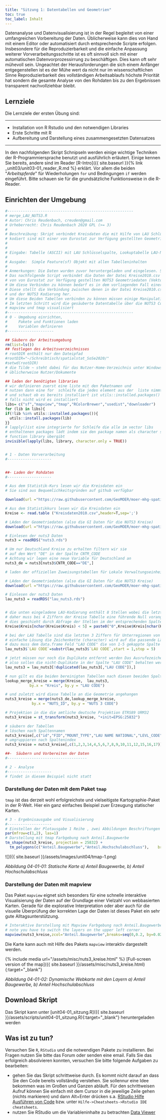 ```yaml
---
title: "Sitzung 1: Datentabellen und Geometrien"
toc: true
toc_label: Inhalt
---
```




Datenanalyse und Datenvisualisierung ist in der Regel begleitet von einer umfangreichen Vorbereitung der Daten. Üblicherweise kann dies von Hand mit einem Editor oder automatisiert durch entsprechende Scripte erfolgen. <!--more-->Insbesondere für die Reproduzierbarkeit und die einfache Anpassung weiterer Vorverarbeitungsschritte ist es oft sinnvoll sich mit einer automatischen Datenvorprozessirrung zu beschäftigen. Dies kann oft sehr mühevoll sein. Ungeachtet der Herausforderungen die sich einem Anfänger entgegenstellen ist es der Mühe wert da nicht nur im wissenschaftlichen Sinne Reproduzierbarkeit des vollständigen Arbeitsablaufs höchste Priorität hat sondern die gesamte Analyse von den Rohdaten bis zu den Ergebnissen transparent nachvollziehbar bleibt. 


## Lernziele

Die Lernziele der ersten Übung sind:

---

  * Installation von R Rstudio und den notwendigen Libraries
  * Erste Schritte mit R
  * Aufbereitung und Darstellung eines zusammengesetzten Datensatzes 
 
---

In den nachfolgenden Skript Schnipseln werden einige wichtige Techniken der R-Programmiersprache benutzt und ausführlich erläutert. Einige kennen Sie bereits, andere sind im Reader [R-Intro]({{ site.baseurl }}{% link _unit03/unit03-01_reader_R.md %}
erklärt. Vor allem die beiden "*Arbeitspferde*" für Wiederholungen `for` und Bedingungen `if` werden eingeführt. Bitte schauen sie für die grundsätzliche Funktionsweise in die R-Reader.


## Einrichten der Umgebung



```r
#---------------------------------------------------------
# merge_LAU_NUTS3.R 
# Autor: Chris Reudenbach, creuden@gmail.com
# Urheberrecht: Chris Reudenbach 2020 GPL (>= 3)
#
# Beschreibung: Skript verbindet Kreisdaten die mit Hilfe von LAU Schlüsseln
# kodiert sind mit einer von Eurostat zur Verfügung gestellten Geometrie.
#  
#
# Eingabe: Tabelle (ASCII) mit LAU Schlüsselspalte, Lookuptabelle LAU-NUTS, NUTS Geometrie in eine GDAL kompatiblen Dateiformat.
#
# Ausgabe:  Simple Feature(sf) Objekt mit allen Tabelleninhalten
#
# Anmerkungen: Die Daten wurden zuvor heruntergeladen und eingelesen. Sie sind als RDS Daten im Repository des Kurses zu finden.
# Das nachfolgende Script verbindet die Daten der Datei Kreise2010.csv mit 
# von von Eurostat zur Verfügung gestellten NUTS3 Geometriedaten (Vektordaten der Kreise)
# Um diese Verbinden zu können bedarf es in dem vorliegenden Fall einer weiteren Tabelle
# Diese stellt die Verbindung zwischen denen in der Datei Kreise2010.csv verwendeten LAU Kodierung
# und der NUTS3 Kodierung her.
# Um diese Beiden Tabellen verbinden zu können müssen einige Manipulationen an den  Daten vorgenommen werden
# Im letzten Schritt wird die gesäuberte Datentabelle über die NUTS3 Codes an die Geometrie an gehangen und mit 
# mapview und tmap visualisiert
#---------------------------------------------------------
# 0 - Umgebung einrichten, 
#     Pakete und Funktionen laden
#     Variablen definieren
#---------------------

## Säubern der Arbeitsumgebung
rm(list=ls())
## festlegen des Arbeitsverzeichnisses
# rootDIR enthält nur den Dateipfad
#rootDIR="~/Schreibtisch/spatialstat_SoSe2020/"
#setwd(rootDIR)
# die Tilde ~ steht dabei für das Nutzer-Home-Verzeichnis unter Windows 
# üblicherweise Nutzer/Dokumente

## laden der benötigten libraries
# wir definieren zuerst eine liste mit den Paketnamen und 
# nutzen dann eine for  schleife die jedes element aus der  liste nimmt 
# und schaut ob es bereits installiert ist utils::installed.packages() 
# falls nicht wird es installiert 
libs= c("sf","mapview","tmap","RColorBrewer","usedist","downloader")
for (lib in libs){
if(!lib %in% utils::installed.packages()){
  utils::install.packages(lib)
}}
# lapply()ist eine integrierte for Schleife die alle im vector libs
# enthaltenen packages lädt indem sie den package namen als character string an die 
# function library übergibt
invisible(lapply(libs, library, character.only = TRUE))


# 1 - Daten Vorverarbeitung
#--------------------


##- Laden der Rohdaten
#--------------------

# Aus dem Statistik-Kurs lesen wir die Kreisdaten ein
# Sie sind aus Bequemlichkeitsgründen auf github verfügbar

download(url ="https://raw.githubusercontent.com/GeoMOER/moer-mhg-spatial/master/docs/assets/data/Kreisdaten2010.csv",     destfile = "Kreisdaten2010.csv")

# Aus dem Statistikkurs lesen wir die Kreisdaten ein
Kreise <- read.table ("Kreisdaten2010.csv",header=T,sep=';')

# LAden der Geometriedaten (also die GI Daten für die NUTS3 Kreise)
download(url ="https://raw.githubusercontent.com/GeoMOER/moer-mhg-spatial/master/docs/assets/data/nuts3.rds",     destfile = "nuts3.rds")

# Einlesen der nuts3 Daten
nuts3 = readRDS("nuts3.rds")

# Um nur Deutschland Kreise zu erhalten filtern wir sie 
# auf den Wert "DE" in der Spalte CNTR_CODE
# Achtung wir legen eine neue Variable für Deutschland an
nuts3_de = nuts3[nuts3$CNTR_CODE=="DE",]

# laden der offiziellen Zuweisungstabellen für Lokale Verwaltungseinheiten (LAU) <-> NUTS3 Konversion

# LAden der Geometriedaten (also die GI Daten für die NUTS3 Kreise)
download(url ="https://raw.githubusercontent.com/GeoMOER/moer-mhg-spatial/master/docs/assets/data/lau_nuts3.rds",     destfile = "lau_nuts3.rds")

# Einlesen der nuts3 Daten
lau_nuts3 = readRDS("lau_nuts3.rds")


# die unten eingeladene LAU-Kodierung enthält 8 Stellen wobei die letzten beiden lokale Untergruppen darstellen
# daher muss bei 4 Ziffern der Kreise Tabelle eine führende Null vorangestellt werden
# dies geschieht durch Abfrage der Stellen im der entsprechenden Spalte
Kreise$Kreis[nchar(Kreise$Kreis) < 5] = paste0("0",Kreise$Kreis[nchar(Kreise$Kreis) < 5])

# bei der LAU Tabelle sind die letzten 3 Ziffern für Unterregionen von Nuts3 daher können sie ignoriert werden
# einfache Lösung die Zeichenkette (character) wird auf die passende Länge abgeschnitten
# dazu muss dem data.frame Feld "LAU CODE" die von 1-5 gekappte Spalte zugewiesen werden
lau_nuts3$`LAU CODE`=substr(lau_nuts3$`LAU CODE`,start = 1,stop = 5)

# jetzt müssen nur noch die Duplikate entfernt werden Das Ausrufezeichen ist dabei die Verneinung 
# also sollen die nicht-Duplikate in der Spalte "LAU CODE" behalten werden
lau_nuts3 = lau_nuts3[!duplicated(lau_nuts3[,"LAU CODE"]),]

# nun gilt es die beiden bereinigten Tabellen nach diesen beeiden Spalten zusammen zu führen
lookup_merge_kreise = merge(Kreise,  lau_nuts3,
           by.x = "Kreis", by.y = "LAU CODE")

# und zuletzt wird diese Tabelle an die Geometrie angehangen
nuts3_kreise = merge(nuts3_de,lookup_merge_kreise,
            by.x = "NUTS_ID", by.y = "NUTS 3 CODE")

# Projektion in die die amtliche deutsche Projektion ETRS89 URM32
nuts3_kreise = st_transform(nuts3_kreise, "+init=EPSG:25832")

# säubern der Tabellen
# löschen nach Spaltennamen
nuts3_kreise[,c("id","FID","MOUNT_TYPE","LAU NAME NATIONAL","LEVL_CODE","LAU NAME LATIN","COAST_TYPE","COAST change compared to last year","CITY_ID","CITY_ID change compared to last year","CITY_NAME", "GREATER_CITY_ID","GREATER_CITY_ID change compared to last year","GREATER_CITY_NAME","FUA_ID" ,"FUA_ID change compared to last year",  "FUA_NAME","CHANGE (Y/N)","DEG change compared to last year")]= NULL
# umgruppieren nach Spaltenindex
nuts3_kreise = nuts3_kreise[,c(1,2,3,14,4,5,6,7,8,9,10,11,12,15,16,17)]

##-  Säubern und Vorbereiten der Daten
#------------------------------------

# 2 - Analyse
#--------------------
# findet in diesem Beispiel nicht statt
```
### Darstellung der Daten mit dem Paket `tmap`
`tmap` ist das derzeit wohl erfolgreichste und vielseitigste Kartographie-Paket in der R-Welt. Hier ein ganz einfaches Beispiel zuer Erzeugung statischer Karten. 

```r
# 3 - Ergebnisausgabe und Visualisierung 
#--------------------
# Einstellen der Plotausgabe 1 Reihe , zwei Abbildungen Beschriftungen Stil1
par(mfrow=c(1,2), las=1)
# Darstellung mit tmap Farbgebung nach Anteil.Baugewerbe
tm_shape(nuts3_kreise, projection = 25832) + 
  tm_polygons(c("Anteil.Baugewerbe","Anteil.Hochschulabschluss"),    breaks=seq(0,0.2, by=0.025))
```

![]({{ site.baseurl }}/assets/images/unit04/tmap-1.png)<!-- -->

*Abbildung 04-01-01: Statische Karte a) Anteil Baugewerbe, b) Anteil Hochschulabschluss*

### Darstellung der Daten mit mapview
Das Paket `mapview` eignet sich besonders für eine schnelle interaktive Visualisierung der Daten auf der Grundlage einer Vielzahl von webbasierten Karten. Gerade für die explorative Interpretation oder aber auch für die visuelle Überprüfung der korrekten Lage der Daten ist dieses Paket ein sehr gute Alltagsunterstützung.


```r
# Interaktive Darstellung mit Mapview Farbgebung nach Anteil.Baugewerbe
# note you have to switch the layers on the upper left corner
mapview(nuts3_kreise,zcol="Anteil.Baugewerbe",breaks=seq(0,0.2, by=0.025))+mapview(nuts3_kreise,zcol="Anteil.Hochschulabschluss",breaks=seq(0,0.2, by=0.025))
```
Die Karte kann auch mit Hilfe des Pakets `mapview` interaktiv dargestellt werden.

{% include media url="/assets/misc/nuts3_kreise.html" %}
[Full-screen version of the map]({{ site.baseurl }}/assets/misc/nuts3_kreise.html){:target="_blank"}

*Abbildung 04-01-02: Dynamische Webkarte  mit den Layern a) Anteil Baugewerbe, b) Anteil Hochschulabschluss*

## Download Skript
Das Skript kann unter [unit04-01_sitzung.R]({{ site.baseurl }}/assets/scripts/unit04-01_sitzung.R){:target="_blank"} heruntergeladen werden

## Was ist zu tun?
Versuchen Sie  `R`, `RStudio` und die notwendigen Pakete zu installieren. Bei Fragen nutzen Sie bitte das Forum oder senden eine email. Falls Sie das erfolgreich absolvieren konnten, versuchen Sie bitte folgende Aufgaben zu bearbeiten:

* gehen Sie das Skript schrittweise durch. Es kommt nicht darauf an dass Sie den Code bereits vollständig verstehen. Sie sollennur eine Idee bekommen was im Großen und Ganzen abläuft. Für den schrittweisen Aufruf können Sie einfach mit dem Cursor in die jeweilige Zeile gehen (nichts markieren) und dann Alt+Enter drücken s.a. [RStudio Hilfe Ausführen von Code](https://support.rstudio.com/hc/en-us/articles/200484448-Editing-and-Executing-Code) bzw. unter `Hilfe->Cheatsheets->Rstudio IDE cheatsheets`.
* nutzen Sie RStudio um die Variableninhalte zu betrachten [Data Viewer](https://support.rstudio.com/hc/en-us/articles/205175388-Using-the-Data-Viewer)
